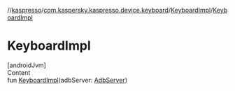 //[kaspresso](../../index.md)/[com.kaspersky.kaspresso.device.keyboard](../index.md)/[KeyboardImpl](index.md)/[KeyboardImpl](-keyboard-impl.md)



# KeyboardImpl  
[androidJvm]  
Content  
fun [KeyboardImpl](-keyboard-impl.md)(adbServer: [AdbServer](../../com.kaspersky.kaspresso.device.server/-adb-server/index.md))  



